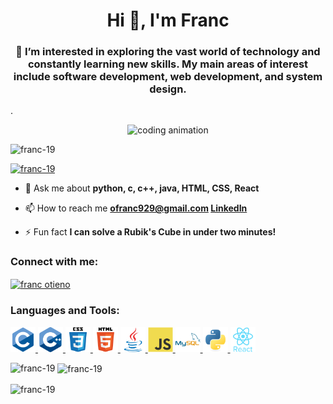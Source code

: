 <h1 align="center">Hi 👋, I'm Franc</h1>
<h3 align="center">👀 I’m interested in exploring the vast world of technology and constantly learning new skills. My main areas of interest include software development, web development, and system design.</h3>
.
<p align="center">
  <img src="https://media.giphy.com/media/qgQUggAC3Pfv687qPC/giphy.gif" alt="coding animation" width="400" height="300"/>
</p>

<p align="left"> <img src="C:\Users\ofran\Downloads\franc.jpg" alt="franc-19" /> </p>

<p align="left"> <a href="https://github.com/ryo-ma/github-profile-trophy"><img src="https://file:///C:/Users/ofran/Downloads/Your%20profile_files/133057947(2)/?username=franc-19" alt="franc-19" /></a> </p>

- 💬 Ask me about **python, c, c++, java, HTML, CSS, React**

- 📫 How to reach me **ofranc929@gmail.com [LinkedIn](https://www.linkedin.com/in/franc-otieno-673736219/)**

- ⚡ Fun fact **I can solve a Rubik's Cube in under two minutes!**

<h3 align="left">Connect with me:</h3>
<p align="left">
<a href="https://linkedin.com/in/franc otieno" target="blank"><img align="center" src="https://raw.githubusercontent.com/rahuldkjain/github-profile-readme-generator/master/src/images/icons/Social/linked-in-alt.svg" alt="franc otieno" height="30" width="40" /></a>
</p>

<h3 align="left">Languages and Tools:</h3>
<p align="left"> 
<a href="https://www.cprogramming.com/" target="_blank" rel="noreferrer"> <img src="https://raw.githubusercontent.com/devicons/devicon/master/icons/c/c-original.svg" alt="c" width="40" height="40"/> </a> 
<a href="https://www.w3schools.com/cpp/" target="_blank" rel="noreferrer"> <img src="https://raw.githubusercontent.com/devicons/devicon/master/icons/cplusplus/cplusplus-original.svg" alt="cplusplus" width="40" height="40"/> </a> 
<a href="https://www.w3schools.com/css/" target="_blank" rel="noreferrer"> <img src="https://raw.githubusercontent.com/devicons/devicon/master/icons/css3/css3-original-wordmark.svg" alt="css3" width="40" height="40"/> </a> 
<a href="https://www.w3.org/html/" target="_blank" rel="noreferrer"> <img src="https://raw.githubusercontent.com/devicons/devicon/master/icons/html5/html5-original-wordmark.svg" alt="html5" width="40" height="40"/> </a> 
<a href="https://www.java.com" target="_blank" rel="noreferrer"> <img src="https://raw.githubusercontent.com/devicons/devicon/master/icons/java/java-original.svg" alt="java" width="40" height="40"/> </a> 
<a href="https://developer.mozilla.org/en-US/docs/Web/JavaScript" target="_blank" rel="noreferrer"> <img src="https://raw.githubusercontent.com/devicons/devicon/master/icons/javascript/javascript-original.svg" alt="javascript" width="40" height="40"/> </a> 
<a href="https://www.mysql.com/" target="_blank" rel="noreferrer"> <img src="https://raw.githubusercontent.com/devicons/devicon/master/icons/mysql/mysql-original-wordmark.svg" alt="mysql" width="40" height="40"/> </a> 
<a href="https://www.python.org" target="_blank" rel="noreferrer"> <img src="https://raw.githubusercontent.com/devicons/devicon/master/icons/python/python-original.svg" alt="python" width="40" height="40"/> </a> 
<a href="https://reactjs.org/" target="_blank" rel="noreferrer"> <img src="https://raw.githubusercontent.com/devicons/devicon/master/icons/react/react-original-wordmark.svg" alt="react" width="40" height="40"/> </a> 
</p>

<p><img align="left" src="https://github-readme-stats.vercel.app/api/top-langs?username=franc-19&show_icons=true&locale=en&layout=compact" alt="franc-19" /></p>

<p>&nbsp;<img align="center" src="https://github-readme-stats.vercel.app/api?username=franc-19&show_icons=true&locale=en" alt="franc-19" /></p>

<p><img align="center" src="https://github-readme-streak-stats.herokuapp.com/?user=franc-19&" alt="franc-19" /></p>
